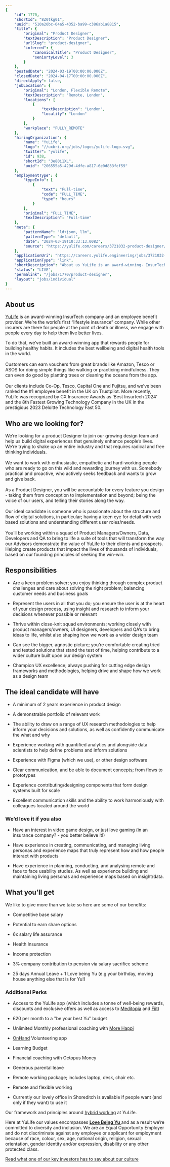 ```yaml
---
{
	"id": 1770,
	"shortId": "8Z0tkg01",
	"uuid": "510a20bc-04a5-4352-ba99-c386ab1a8815",
	"title": {
		"original": "Product Designer",
		"textDescription": "Product Designer",
		"urlSlug": "product-designer",
		"inferred": {
			"canonicalTitle": "Product Designer",
			"seniortyLevel": 3
		}
	},
	"postedDate": "2024-03-19T00:00:00.000Z",
	"closedDate": "2024-04-17T00:00:00.000Z",
	"directApply": false,
	"jobLocation": {
		"original": "London, Flexible Remote",
		"textDescription": "Remote, London",
		"locations": [
			{
				"textDescription": "London",
				"locality": "London"
			}
		],
		"workplace": "FULLY_REMOTE"
	},
	"hiringOrganization": {
		"name": "YuLife",
		"logo": "//uxbri.org/jobs/logos/yulife-logo.svg",
		"twitter": "yulife",
		"id": 938,
		"shortId": "3e80i1XL",
		"uuid": "206555a5-429d-4dfe-a817-6e0d833fcf59"
	},
	"employmentType": {
		"typeInfo": [
			{
				"text": "Full-time",
				"code": "FULL_TIME",
				"type": "hours"
			}
		],
		"original": "FULL_TIME",
		"textDescription": "Full-time"
	},
	"meta": {
		"patternName": "ld+json, llm",
		"patternType": "default",
		"date": "2024-03-19T10:33:13.008Z",
		"source": "https://yulife.com/careers/3721032-product-designer/"
	},
	"applicationUri": "https://careers.yulife.engineering/jobs/3721032-product-designer/applications/new?iframe=true",
	"applicationType": "link",
	"shortDescription": "About us YuLife is an award-winning- InsurTech company and an employee benefit provider. We’re’ the world’s’ first “lifestyle insurance” company. While other insurers are there for people at the",
	"status": "LIVE",
	"permalink": "/jobs/1770/product-designer",
	"layout": "jobs/individual"
}
---
```

<h2>About us</h2><p><a target="_blank" rel="noopener noreferrer nofollow" href="https://yulife.com/">YuLife</a> is an award-winning InsurTech company and an employee benefit provider. We’re the world’s first “lifestyle insurance” company. While other insurers are there for people at the point of death or illness, we engage with people every day to help them live better lives.</p><p>To do that, we’ve built an award-winning app that rewards people for building healthy habits. It includes the best wellbeing and digital health tools in the world.<br><br>Customers can earn vouchers from great brands like Amazon, Tesco or ASOS for doing simple things like walking or practicing mindfulness. They can even do good by planting trees or cleaning the oceans from the app.<br><br>Our clients include Co-Op, Tesco, Capital One and Fujitsu, and we’ve been ranked the #1 employee benefit in the UK on Trustpilot. More recently, YuLife was recognized by CX Insurance Awards as ‘Best Insurtech 2024’ and the 8th Fastest Growing Technology Company in the UK in the prestigious 2023 Deloitte Technology Fast 50.</p><h2>Who are we looking for?</h2><p>We’re looking for a product Designer to join our growing design team and help us build digital experiences that genuinely enhance people’s lives. We’re trying to shake up an entire industry and that requires radical and free thinking individuals.<br><br>We want to work with enthusiastic, empathetic and hard-working people who are ready to go on this wild and rewarding journey with us. Somebody practical and proactive, who actively seeks feedback and wants to grow and give back.<br><br>As a Product Designer, you will be accountable for every feature you design - taking them from conception to implementation and beyond; being the voice of our users, and telling their stories along the way.<br><br>Our ideal candidate is someone who is passionate about the structure and flow of digital solutions, in particular; having a keen eye for detail with web based solutions and understanding different user roles/needs.<br><br>You’ll be working within a squad of Product Managers/Owners, Data, Developers and QA to bring to life a suite of tools that will transform the way our Advisors demonstrate the value of YuLife to their clients and prospects. Helping create products that impact the lives of thousands of individuals, based on our founding principles of seeking the win-win.</p><h2>Responsibilities</h2><ul><li><p>Are a keen problem solver; you enjoy thinking through complex product challenges and care about solving the right problem; balancing customer needs and business goals</p></li><li><p>Represent the users in all that you do; you ensure the user is at the heart of your design process, using insight and research to inform your decisions whenever possible or relevant</p></li><li><p>Thrive within close-knit squad environments; working closely with product managers/owners, UI designers, developers and QA’s to bring ideas to life, whilst also shaping how we work as a wider design team</p></li><li><p>Can see the bigger, agnostic picture; you’re comfortable creating tried and tested solutions that stand the test of time, helping contribute to a wider culture built upon our design system</p></li><li><p>Champion UX excellence; always pushing for cutting edge design frameworks and methodologies, helping drive and shape how we work as a design team</p></li></ul><h2>The ideal candidate will have</h2><ul><li><p>A minimum of 2 years experience in product design</p></li><li><p>A demonstrable portfolio of relevant work</p></li><li><p>The ability to draw on a range of UX research methodologies to help inform your decisions and solutions, as well as confidently communicate the what and why</p></li><li><p>Experience working with quantified analytics and alongside data scientists to help define problems and inform solutions</p></li><li><p>Experience with Figma (which we use), or other design software</p></li><li><p>Clear communication, and be able to document concepts; from flows to prototypes</p></li><li><p>Experience contributing/designing components that form design systems built for scale</p></li><li><p>Excellent communication skills and the ability to work harmoniously with colleagues located around the world</p></li></ul><h3>We’d love it if you also</h3><ul><li><p>Have an interest in video game design, or just love gaming (in an insurance company? - you better believe it!)</p></li><li><p>Have experience in creating, communicating, and managing living personas and experience maps that truly represent how and how people interact with products</p></li><li><p>Have experience in planning, conducting, and analysing remote and face to face usability studies. As well as experience building and maintaining living personas and experience maps based on insight/data.</p></li></ul><h2>What you’ll get</h2><p>We like to give more than we take so here are some of our benefits:</p><ul><li><p>Competitive base salary</p></li><li><p>Potential to earn share options</p></li><li><p>6x salary life assurance</p></li><li><p>Health Insurance</p></li><li><p>Income protection</p></li><li><p>3% company contribution to pension via salary sacrifice scheme</p></li><li><p>25 days Annual Leave + 1 Love being Yu (e.g your birthday, moving house anything else that is for Yu!)</p></li></ul><h3>Additional Perks</h3><ul><li><p>Access to the YuLife app (which includes a tonne of well-being rewards, discounts and exclusive offers as well as access to <a target="_blank" rel="noopener noreferrer nofollow" href="https://meditopia.com/">Meditopia</a> and <a target="_blank" rel="noopener noreferrer nofollow" href="https://fiit.tv/">Fiit</a>)</p></li><li><p>£20 per month to a "be your best Yu" budget</p></li><li><p>Unlimited Monthly professional coaching with <a target="_blank" rel="noopener noreferrer nofollow" href="https://www.morehappi.com/">More Happi</a></p></li><li><p><a target="_blank" rel="noopener noreferrer nofollow" href="https://www.beonhand.co.uk/">OnHand</a> Volunteering app</p></li><li><p>Learning Budget</p></li><li><p>Financial coaching with Octopus Money</p></li><li><p>Generous parental leave</p></li><li><p>Remote working package; includes laptop, desk, chair etc.</p></li><li><p>Remote and flexible working</p></li><li><p>Currently our lovely office in Shoreditch is available if people want (and only if they want) to use it</p></li></ul><p>Our framework and principles around <a target="_blank" rel="noopener noreferrer nofollow" href="https://yulife.com/team/hybrid-working/">hybrid working</a> at YuLife.</p><p>Here at YuLife our values encompasses <a target="_blank" rel="noopener noreferrer nofollow" href="https://yulife.com/blog/yulife-company-values/"><strong>Love Being Yu</strong> </a>and as a result we’re committed to diversity and inclusion. We are an Equal Opportunity Employer and do not discriminate against any employee or applicant for employment because of race, colour, sex, age, national origin, religion, sexual orientation, gender identity and/or expression, disability or any other protected class.&nbsp;</p><p><a target="_blank" rel="noopener noreferrer nofollow" href="https://blog.creandum.com/yulife-the-unfair-advantage-of-strong-company-culture-1afaaeb9f48c">Read what one of our key investors has to say about our culture</a></p>
